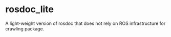 rosdoc_lite
===========

A light-weight version of rosdoc that does not rely on ROS infrastructure for crawling package.